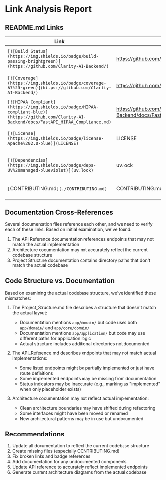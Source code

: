 # Link Analysis Report

## README.md Links

| Link | Target | Status | Notes |
|------|--------|--------|-------|
| `[![Build Status](https://img.shields.io/badge/build-passing-brightgreen)](https://github.com/Clarity-AI-Backend/)` | https://github.com/Clarity-AI-Backend/ | Likely invalid | Repository URL may be incorrect |
| `[![Coverage](https://img.shields.io/badge/coverage-87%25-green)](https://github.com/Clarity-AI-Backend/)` | https://github.com/Clarity-AI-Backend/ | Likely invalid | Repository URL may be incorrect |
| `[![HIPAA Compliant](https://img.shields.io/badge/HIPAA-compliant-blue)](https://github.com/Clarity-AI-Backend/docs/FastAPI_HIPAA_Compliance.md)` | https://github.com/Clarity-AI-Backend/docs/FastAPI_HIPAA_Compliance.md | Invalid | File doesn't exist at this path |
| `[![License](https://img.shields.io/badge/license-Apache%202.0-blue)](LICENSE)` | LICENSE | Valid | Points to existing LICENSE file |
| `[![Dependencies](https://img.shields.io/badge/deps-UV%20managed-blueviolet)](uv.lock)` | uv.lock | Valid | Points to existing UV lock file |
| `[`CONTRIBUTING.md`](./CONTRIBUTING.md)` | CONTRIBUTING.md | Invalid | File doesn't exist |

## Documentation Cross-References

Several documentation files reference each other, and we need to verify each of these links. Based on initial examination, we've found:

1. The API Reference documentation references endpoints that may not match the actual implementation
2. Architecture documentation may not accurately reflect the current codebase structure
3. Project Structure documentation contains directory paths that don't match the actual codebase

## Code Structure vs. Documentation

Based on examining the actual codebase structure, we've identified these mismatches:

1. The Project_Structure.md file describes a structure that doesn't match the actual layout:
   - Documentation mentions `app/domain/` but code uses both `app/domain/` and `app/core/domain/`
   - Documentation mentions `app/application/` but code may use different paths for application logic
   - Actual structure includes additional directories not documented

2. The API_Reference.md describes endpoints that may not match actual implementations:
   - Some listed endpoints might be partially implemented or just have route definitions
   - Some implemented endpoints may be missing from documentation
   - Status indicators may be inaccurate (e.g., marking as "implemented" when only placeholder exists)

3. Architecture documentation may not reflect actual implementation:
   - Clean architecture boundaries may have shifted during refactoring
   - Some interfaces might have been moved or renamed
   - New architectural patterns may be in use but undocumented

## Recommendations

1. Update all documentation to reflect the current codebase structure
2. Create missing files (especially CONTRIBUTING.md)
3. Fix broken links and badge references
4. Add documentation for any undocumented components
5. Update API reference to accurately reflect implemented endpoints
6. Generate current architecture diagrams from the actual codebase
